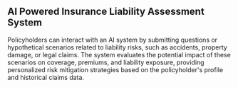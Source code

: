 ## AI Powered  Insurance Liability Assessment System

Policyholders can interact with an AI system by submitting questions or hypothetical scenarios related to liability risks, such as accidents, property damage, or legal claims. The system evaluates the potential impact of these scenarios on coverage, premiums, and liability exposure, providing personalized risk mitigation strategies based on the policyholder's profile and historical claims data.
